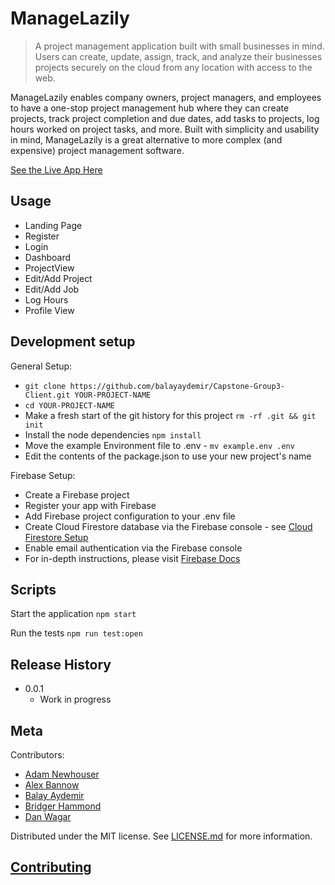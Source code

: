 # ManageLazily

> A project management application built with small businesses in mind. Users can create, 
update, assign, track, and analyze their businesses projects securely on the cloud from 
any location with access to the web.


ManageLazily enables company owners, project managers, and employees to have a one-stop
project management hub where they can create projects, track project completion and due dates, 
add tasks to projects, log hours worked on project tasks, and more. Built with simplicity 
and usability in mind, ManageLazily is a great alternative to more complex (and expensive) 
project management software.

[See the Live App Here](https://managelazily.com/)


## Usage

- Landing Page
- Register
- Login
- Dashboard
- ProjectView
- Edit/Add Project
- Edit/Add Job
- Log Hours
- Profile View


## Development setup

General Setup:
- ``` git clone https://github.com/balayaydemir/Capstone-Group3-Client.git YOUR-PROJECT-NAME ```
- ``` cd YOUR-PROJECT-NAME ```
- Make a fresh start of the git history for this project ``` rm -rf .git && git init ```
- Install the node dependencies ``` npm install ```
- Move the example Environment file to .env - ``` mv example.env .env ```
- Edit the contents of the package.json to use your new project's name

Firebase Setup:
- Create a Firebase project
- Register your app with Firebase
- Add Firebase project configuration to your .env file
- Create Cloud Firestore database via the Firebase console - see [Cloud Firestore Setup](https://firebase.google.com/docs/firestore/quickstart)
- Enable email authentication via the Firebase console
- For in-depth instructions, please visit [Firebase Docs](https://firebase.google.com/docs/web/setup)

## Scripts

Start the application ``` npm start ```

Run the tests ``` npm run test:open ```

## Release History

- 0.0.1
  - Work in progress

## Meta

Contributors:
 - [Adam Newhouser](https://github.com/AdamNewhouser)
 - [Alex Bannow](https://github.com/rbannal86)
 - [Balay Aydemir](https://github.com/balayaydemir)
 - [Bridger Hammond](https://github.com/reifnotreef)
 - [Dan Wagar](https://github.com/danWagar) 

Distributed under the MIT license. See [LICENSE.md](https://github.com/balayaydemir/Capstone-Group3-Client/blob/master/LICENSE) for more information.



## [Contributing](https://github.com/balayaydemir/Capstone-Group3-Client/blob/master/CONTRIBUTING.md)

<!-- Markdown link & img dfn's -->

[npm-image]: https://img.shields.io/npm/v/datadog-metrics.svg?style=flat-square
[npm-url]: https://npmjs.org/package/datadog-metrics
[npm-downloads]: https://img.shields.io/npm/dm/datadog-metrics.svg?style=flat-square
[travis-image]: https://img.shields.io/travis/dbader/node-datadog-metrics/master.svg?style=flat-square
[travis-url]: https://travis-ci.org/dbader/node-datadog-metrics
[wiki]: https://github.com/yourname/yourproject/wiki
